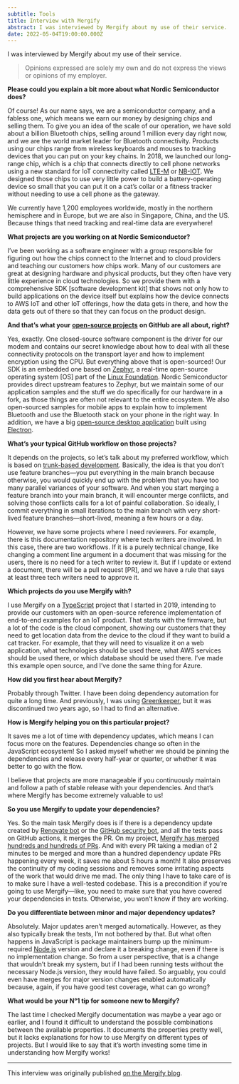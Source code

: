 ```yaml
---
subtitle: Tools
title: Interview with Mergify
abstract: I was interviewed by Mergify about my use of their service.
date: 2022-05-04T19:00:00.000Z
---
```


I was interviewed by Mergify about my use of their service.

> Opinions expressed are solely my own and do not express the views or opinions
> of my employer.

**Please could you explain a bit more about what Nordic Semiconductor does?**

Of course! As our name says, we are a semiconductor company, and a fabless one,
which means we earn our money by designing chips and selling them. To give you
an idea of the scale of our operation, we have sold about a billion Bluetooth
chips, selling around 1 million every day right now, and we are the world market
leader for Bluetooth connectivity. Products using our chips range from wireless
keyboards and mouses to tracking devices that you can put on your key chains. In
2018, we launched our long-range chip, which is a chip that connects directly to
cell phone networks using a new standard for IoT connectivity called
[LTE-M](https://en.wikipedia.org/wiki/LTE-M) or
[NB-IOT](https://en.wikipedia.org/wiki/Narrowband_IoT). We designed those chips
to use very little power to build a battery-operating device so small that you
can put it on a cat’s collar or a fitness tracker without needing to use a cell
phone as the gateway.

We currently have 1,200 employees worldwide, mostly in the northern hemisphere
and in Europe, but we are also in Singapore, China, and the US. Because things
that need tracking and real-time data are everywhere!

**What projects are you working on at Nordic Semiconductor?**

I’ve been working as a software engineer with a group responsible for figuring
out how the chips connect to the Internet and to cloud providers and teaching
our customers how chips work. Many of our customers are great at designing
hardware and physical products, but they often have very little experience in
cloud technologies. So we provide them with a comprehensive SDK \[software
development kit\] that shows not only how to build applications on the device
itself but explains how the device connects to AWS IoT and other IoT offerings,
how the data gets in there, and how the data gets out of there so that they can
focus on the product design.

**And that’s what your**
[**open-source projects**](https://github.com/NordicSemiconductor) **on GitHub
are all about, right?**

Yes, exactly. One closed-source software component is the driver for our modem
and contains our secret knowledge about how to deal with all these connectivity
protocols on the transport layer and how to implement encryption using the CPU.
But everything above that is open-sourced! Our SDK is an embedded one based on
[Zephyr](https://docs.zephyrproject.org/latest/getting_started/index.html), a
real-time open-source operating system \[OS\] part of the
[Linux Foundation](https://linuxfoundation.org/). Nordic Semiconductor provides
direct upstream features to Zephyr, but we maintain some of our application
samples and the stuff we do specifically for our hardware in a fork, as those
things are often not relevant to the entire ecosystem. We also open-sourced
samples for mobile apps to explain how to implement Bluetooth and use the
Bluetooth stack on your phone in the right way. In addition, we have a big
[open-source desktop application](https://github.com/NordicSemiconductor/pc-nrfconnect-launcher)
built using [Electron](https://www.electronjs.org/).

**What’s your typical GitHub workflow on those projects?**

It depends on the projects, so let’s talk about my preferred workflow, which is
based on [trunk-based development](https://trunkbaseddevelopment.com/).
Basically, the idea is that you don’t use feature branches—you put everything in
the main branch because otherwise, you would quickly end up with the problem
that you have too many parallel variances of your software. And when you start
merging a feature branch into your main branch, it will encounter merge
conflicts, and solving those conflicts calls for a lot of painful collaboration.
So ideally, I commit everything in small iterations to the main branch with very
short-lived feature branches—short-lived, meaning a few hours or a day.

However, we have some projects where I need reviewers. For example, there is
this documentation repository where tech writers are involved. In this case,
there are two workflows. If it is a purely technical change, like changing a
comment line argument in a document that was missing for the users, there is no
need for a tech writer to review it. But if I update or extend a document, there
will be a pull request \[PR\], and we have a rule that says at least three tech
writers need to approve it.

**Which projects do you use Mergify with?**

I use Mergify on a [TypeScript](https://www.typescriptlang.org/) project that I
started in 2019, intending to provide our customers with an open-source
reference implementation of end-to-end examples for an IoT product. That starts
with the firmware, but a lot of the code is the cloud component, showing our
customers that they need to get location data from the device to the cloud if
they want to build a cat tracker. For example, that they will need to visualize
it on a web application, what technologies should be used there, what AWS
services should be used there, or which database should be used there. I’ve made
this example open source, and I’ve done the same thing for Azure.

**How did you first hear about Mergify?**

Probably through Twitter. I have been doing dependency automation for quite a
long time. And previously, I was using [Greenkeeper](https://greenkeeper.io/),
but it was discontinued two years ago, so I had to find an alternative.

**How is Mergify helping you on this particular project?**

It saves me a lot of time with dependency updates, which means I can focus more
on the features. Dependencies change so often in the JavaScript ecosystem! So I
asked myself whether we should be pinning the dependencies and release every
half-year or quarter, or whether it was better to go with the flow.

I believe that projects are more manageable if you continuously maintain and
follow a path of stable release with your dependencies. And that’s where Mergify
has become extremely valuable to us!

**So you use Mergify to update your dependencies?**

Yes. So the main task Mergify does is if there is a dependency update created by
[Renovate bot](https://github.com/renovatebot/renovate) or the
[GitHub security bot](https://docs.github.com/en/code-security/supply-chain-security/managing-vulnerabilities-in-your-projects-dependencies/configuring-dependabot-security-updates),
and all the tests pass on GitHub actions, it merges the PR. On my project,
[Mergify has merged hundreds and hundreds of PRs](https://github.com/NordicSemiconductor/asset-tracker-cloud-aws-js/pulls?q=is%3Apr+is%3Aclosed+label%3Amergify).
And with every PR taking a median of 2 minutes to be merged and more than a
hundred dependency update PRs happening every week, it saves me about 5 hours a
month! It also preserves the continuity of my coding sessions and removes some
irritating aspects of the work that would drive me mad. The only thing I have to
take care of is to make sure I have a well-tested codebase. This is a
precondition if you’re going to use Mergify—like, you need to make sure that you
have covered your dependencies in tests. Otherwise, you won’t know if they are
working.

**Do you differentiate between minor and major dependency updates?**

Absolutely. Major updates aren’t merged automatically. However, as they also
typically break the tests, I’m not bothered by that. But what often happens in
JavaScript is package maintainers bump up the minimum-required
[Node.js](https://nodejs.org/en/) version and declare it a breaking change, even
if there is no implementation change. So from a user perspective, that is a
change that wouldn’t break my system, but if I had been running tests without
the necessary Node.js version, they would have failed. So arguably, you could
even have merges for major version changes enabled automatically because, again,
if you have good test coverage, what can go wrong?

**What would be your N°1 tip for someone new to Mergify?**

The last time I checked Mergify documentation was maybe a year ago or earlier,
and I found it difficult to understand the possible combinations between the
available properties. It documents the properties pretty well, but it lacks
explanations for how to use Mergify on different types of projects. But I would
like to say that it’s worth investing some time in understanding how Mergify
works!

---

This interview was originally published
[on the Mergify blog](https://blog.mergify.com/they-use-mergify-nordic-semiconductor/).
